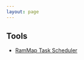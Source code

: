 ```yaml
---
layout: page
---
```


## Tools

  * [RamMap Task Scheduler](https:/nimbidev/github.io/RAMMap-Task-Scheduler)
